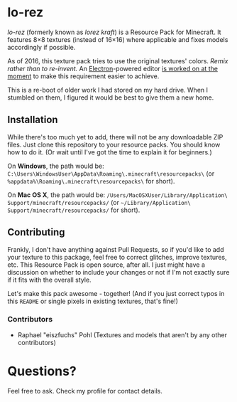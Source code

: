 # lo-rez

*lo-rez* (formerly known as *lorez kraft*) is a Resource Pack for Minecraft.
It features 8&times;8 textures (instead of 16&times;16) where applicable and fixes models accordingly if possible.

As of 2016, this texture pack tries to use the original textures' colors. *Remix rather than to re-invent.*
An [Electron](http://electron.atom.io)-powered editor [is worked on at the moment](https://github.com/eiszfuchs/lo-rez-editor) to make this requirement easier to achieve.

This is a re-boot of older work I had stored on my hard drive. When I stumbled on them, I figured it would be best to give them a new home.


## Installation

While there's too much yet to add, there will not be any downloadable ZIP files. Just clone this repository to your resource packs. You should know how to do it. (Or wait until I've got the time to explain it for beginners.)

On **Windows**, the path would be: `C:\Users\WindowsUser\AppData\Roaming\.minecraft\resourcepacks\` (or `%appdata%\Roaming\.minecraft\resourcepacks\` for short).

On **Mac OS X**, the path would be: `/Users/MacOSXUser/Library/Application\ Support/minecraft/resourcepacks/` (or `~/Library/Application\ Support/minecraft/resourcepacks/` for short).


## Contributing

Frankly, I don't have anything against Pull Requests, so if you'd like to add your texture to this package, feel free to correct glitches, improve textures, etc.
This Resource Pack is open source, after all.
I just might have a discussion on whether to include your changes or not if I'm not exactly sure if it fits with the overall style.

Let's make this pack awesome - together!
(And if you just correct typos in this `README` or single pixels in existing textures, that's fine!)


### Contributors

- Raphael "eiszfuchs" Pohl (Textures and models that aren't by any other contributors)


# Questions?

Feel free to ask. Check my profile for contact details.
